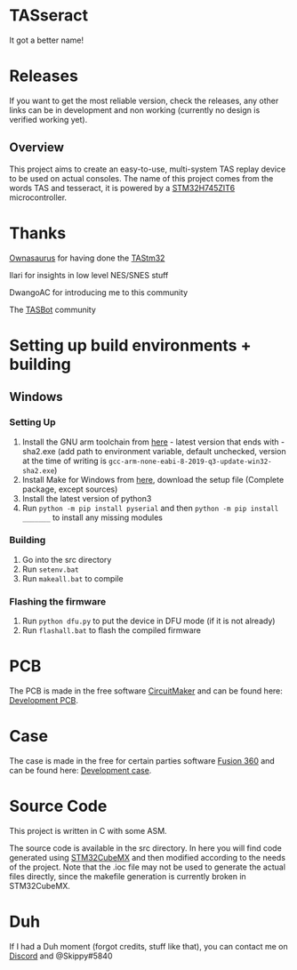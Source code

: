 # TASseract
It got a better name!

# Releases
If you want to get the most reliable version, check the releases, any other links can be in development and non working (currently no design is verified working yet).

## Overview
This project aims to create an easy-to-use, multi-system TAS replay device to be used on actual consoles. The name of this project comes from the words TAS and tesseract, it is powered by a [STM32H745ZIT6](https://www.st.com/en/microcontrollers-microprocessors/stm32h745zi.html) microcontroller.

# Thanks
[Ownasaurus](https://github.com/Ownasaurus) for having done the [TAStm32](https://github.com/Ownasaurus/TAStm32)

Ilari for insights in low level NES/SNES stuff

DwangoAC for introducing me to this community

The [TASBot](http://discord.tas.bot) community

# Setting up build environments + building

## Windows
### Setting Up
1. Install the GNU arm toolchain from [here](https://developer.arm.com/tools-and-software/open-source-software/developer-tools/gnu-toolchain/gnu-rm/downloads) - latest version that ends with -sha2.exe (add path to environment variable, default unchecked, version at the time of writing is `gcc-arm-none-eabi-8-2019-q3-update-win32-sha2.exe`)
2. Install Make for Windows from [here](http://gnuwin32.sourceforge.net/packages/make.htm), download the setup file (Complete package, except sources)
3. Install the latest version of python3
4. Run `python -m pip install pyserial` and then `python -m pip install _______` to install any missing modules
### Building
1. Go into the src directory
2. Run `setenv.bat`
3. Run `makeall.bat` to compile
### Flashing the firmware
1. Run `python dfu.py` to put the device in DFU mode (if it is not already)
2. Run `flashall.bat` to flash the compiled firmware

# PCB
The PCB is made in the free software [CircuitMaker](https://circuitmaker.com/) and can be found here: [Development PCB](https://circuitmaker.com/Projects/Details/Hans-Anders-3/TAStm32H745ZIT6).

# Case
The case is made in the free for certain parties software [Fusion 360](http://fusion360.autodesk.com) and can be found here: [Development case](https://a360.co/2Kgfb6K).

# Source Code
This project is written in C with some ASM.

The source code is available in the src directory. In here you will find code generated using [STM32CubeMX](https://www.st.com/en/development-tools/stm32cubemx.html) and then modified according to the needs of the project. Note that the .ioc file may not be used to generate the actual files directly, since the makefile generation is currently broken in STM32CubeMX.

# Duh
If I had a Duh moment (forgot credits, stuff like that), you can contact me on [Discord](http://discord.tas.bot) and @Skippy#5840
